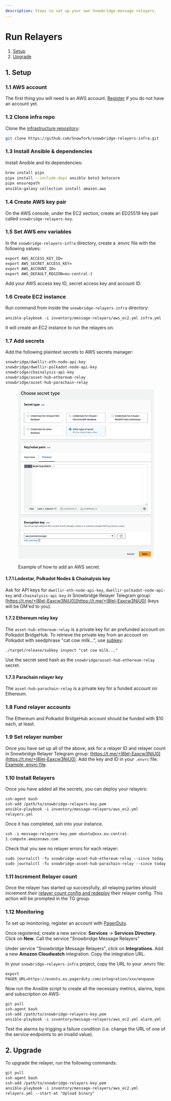 ```yaml
---
description: Steps to set up your own Snowbridge message relayers.
---
```


# Run Relayers

1. [Setup](run-relayers.md#id-1.-setup)
2. [Upgrade](run-relayers.md#id-2.-upgrade)

## 1. Setup

### 1.1 AWS account

The first thing you will need is an AWS account. [Register](https://signin.aws.amazon.com/signup?request_type=register) if you do not have an account yet.

### 1.2 Clone infra repo

Clone the [infrastructure repository](https://github.com/Snowfork/snowbrige-relayers-infra):

```sh
git clone https://github.com/Snowfork/snowbridge-relayers-infra.git
```

### 1.3 Install Ansible & dependencies

Install Ansible and its dependencies:

```sh
brew install pipx
pipx install --include-deps ansible boto3 botocore
pipx ensurepath
ansible-galaxy collection install amazon.aws
```

### 1.4 Create AWS key pair

On the AWS console, under the EC2 section, create an ED25519 key pair called `snowbridge-relayers-key`.

### 1.5 Set AWS env variables

In the `snowbridge-relayers-infra` directory, create a .envrc file with the following values:

```
export AWS_ACCESS_KEY_ID=
export AWS_SECRET_ACCESS_KEY=
export AWS_ACCOUNT_ID=
export AWS_DEFAULT_REGION=eu-central-1
```

Add your AWS access key ID, secret access key and account ID.

### 1.6 Create EC2 instance



Run command from inside the `snowbridge-relayers-infra` directory:

`ansible-playbook -i inventory/message-relayers/aws_ec2.yml infra.yml`

It will create an EC2 instance to run the relayers on.

### 1.7 Add secrets

Add the following plaintext secrets to AWS secrets manager:

```
snowbridge/dwellir-eth-node-api-key
snowbridge/dwellir-polkadot-node-api-key
snowbridge/chainalysis-api-key
snowbridge/asset-hub-ethereum-relay
snowbridge/asset-hub-parachain-relay
```

<figure><img src="../.gitbook/assets/Screenshot 2024-10-22 at 19.44.27.png" alt="" width="563"><figcaption><p>Example of how to add an AWS secret.</p></figcaption></figure>

#### 1.7.1 Lodestar, Polkadot Nodes & Chainalysis key

Ask for API keys for `dwellir-eth-node-api-key`, `dwellir-polkadot-node-api-key` and `chainalysis-api-key` in Snowbridge Relayer Telegram group: [https://t.me/+I8Iel-Eaxcw3NjU0](https://t.me/+I8Iel-Eaxcw3NjU0) (keys will be DM'ed to you).

#### 1.7.2 Ethereum relay key

The `asset-hub-ethereum-relay` is a private key for an prefunded account on Polkadot BridgeHub. To retrieve the private key from an account on Polkadot with seedphrase "cat cow milk...", use [subkey](https://docs.substrate.io/reference/command-line-tools/subkey/):

```
./target/release/subkey inspect "cat cow milk..."
```

Use the secret seed hash as the `snowbridge/asset-hub-ethereum-relay` secret.

#### 1.7.3 Parachain relayer key

The `asset-hub-parachain-relay` is a private key for a funded account on Ethereum.

### 1.8 Fund relayer accounts

The Ethereum and Polkadot BridgeHub account should be funded with $10 each, at least.

### 1.9 Set relayer number

Once you have set up all of the above, ask for a relayer ID and relayer count in Snowbridge Relayer Telegram group: [https://t.me/+I8Iel-Eaxcw3NjU0](https://t.me/+I8Iel-Eaxcw3NjU0). Add the key and ID in your `.envrc` file. [Example .envrc file](https://github.com/Snowfork/snowbrige-relayers-infra/blob/main/.envrc-example#L5-L6).

### 1.10 Install Relayers

Once you have added all the secrets, you can deploy your relayers:

```
ssh-agent bash
ssh-add /path/to/snowbridge-relayers-key.pem
ansible-playbook -i inventory/message-relayers/aws_ec2.yml relayers.yml
```

Once it has completed, ssh into your instance.

```
ssh -i message-relayers-key.pem ubuntu@xxx.eu-central-1.compute.amazonaws.com
```

Check that you see no relayer errors for each relayer:

```
sudo journalctl -fu snowbridge-asset-hub-ethereum-relay --since today
sudo journalctl -fu snowbridge-asset-hub-parachain-relay --since today
```

### 1.11 Increment Relayer count

Once the relayer has started up successfully, all relaying parties should increment their [relayer count config and redeploy](https://github.com/Snowfork/snowbrige-relayers-infra/blob/main/.envrc-example#L5-L6) their relayer config. This action will be prompted in the TG group.

### 1.12 Monitoring

To set up monitoring, register an account with [PagerDuty](https://www.pagerduty.com/).

Once registered, create a new service: **Services** -> **Services Directory**. Click on **New**. Call the service "Snowbridge Message Relayers"

Under service "Snowbridge Message Relayers", click on **Integrations**. Add a new **Amazon Cloudwatch** integration. Copy the integration URL.

In your `snowbridge-relayers-infra` project, copy the URL to your .envrc file:

```
export PAGER_URL=https://events.eu.pagerduty.com/integration/xxx/enqueue
```

Now run the Ansible script to create all the necessary metrics, alarms, topic and subscription on AWS:

```
git pull
ssh-agent bash
ssh-add /path/to/snowbridge-relayers-key.pem
ansible-playbook -i inventory/message-relayers/aws_ec2.yml alarm.yml
```

Test the alarms by trigging a failure condition (i.e. change the URL of one of the service endpoints to an invalid value).

## 2. Upgrade

To upgrade the relayer, run the following commands:

```
git pull
ssh-agent bash
ssh-add /path/to/snowbridge-relayers-key.pem
ansible-playbook -i inventory/message-relayers/aws_ec2.yml relayers.yml --start-at "Upload binary"
```
